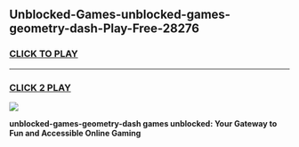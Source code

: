 
## Unblocked-Games-unblocked-games-geometry-dash-Play-Free-28276
<h3>
<a href="https://premium76.site?title=unblocked-games-geometry-dash&ref=18A1">CLICK TO PLAY</a></h3>
<hr>

<h3>
<a href="https://premium76.site?title=unblocked-games-geometry-dash&ref=18A1">CLICK 2 PLAY</a>
  
</h3>

<a href="https://premium76.site?title=unblocked-games-geometry-dash&ref=18A1"><img src="https://clearcache.store/games.png"></a>


**unblocked-games-geometry-dash games unblocked: Your Gateway to Fun and Accessible Online Gaming**
